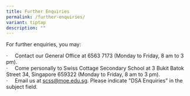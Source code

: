 ```yaml
---
title: Further Enquiries
permalink: /further-enquiries/
variant: tiptap
description: ""
---
```

<p>For further enquiries, you may:</p>
<p>·&nbsp;&nbsp;&nbsp;&nbsp; Contact our General Office at 6563 7173 (Monday
to Friday, 8 am to 3 pm).
<br>·&nbsp;&nbsp;&nbsp;&nbsp; Come personally to Swiss Cottage Secondary School
at 3 Bukit Batok Street 34, Singapore 659322 (Monday to Friday, 8 am to
3 pm).
<br>·&nbsp;&nbsp;&nbsp;&nbsp; Email us at <a href="scss@moe.edu.sg" rel="noopener noreferrer nofollow" target="_blank">scss@moe.edu.sg</a>. Please indicate "DSA Enquiries"
in the subject field.</p>
<p>&nbsp;</p>